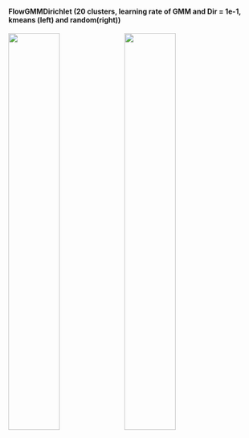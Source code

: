 #### FlowGMMDirichlet (20 clusters, learning rate of GMM and Dir = 1e-1, kmeans (left) and random(right))
<p float="left">
    <img src="pinwheels_kmeans_1e-1_1.gif" width="45%" height="45%">
    <img src="pinwheels_1e-1_1.gif" width="45%" height="45%">
</p>
